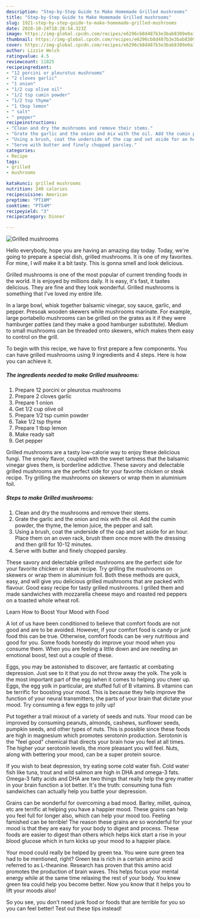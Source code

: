 ```yaml
---
description: "Step-by-Step Guide to Make Homemade Grilled mushrooms"
title: "Step-by-Step Guide to Make Homemade Grilled mushrooms"
slug: 1921-step-by-step-guide-to-make-homemade-grilled-mushrooms
date: 2020-10-24T18:28:54.323Z
image: https://img-global.cpcdn.com/recipes/e6296cb8d487b3e3bab8309e0a130a76/751x532cq70/grilled-mushrooms-recipe-main-photo.jpg
thumbnail: https://img-global.cpcdn.com/recipes/e6296cb8d487b3e3bab8309e0a130a76/751x532cq70/grilled-mushrooms-recipe-main-photo.jpg
cover: https://img-global.cpcdn.com/recipes/e6296cb8d487b3e3bab8309e0a130a76/751x532cq70/grilled-mushrooms-recipe-main-photo.jpg
author: Lizzie Welch
ratingvalue: 4.5
reviewcount: 11825
recipeingredient:
- "12 porcini or pleurotus mushrooms"
- "2 cloves garlic"
- "1 onion"
- "1/2 cup olive oil"
- "1/2 tsp cumin powder"
- "1/2 tsp thyme"
- "1 tbsp lemon"
- " salt"
- " pepper"
recipeinstructions:
- "Clean and dry the mushrooms and remove their stems."
- "Grate the garlic and the onion and mix with the oil. Add the cumin powder, the thyme, the lemon juice, the pepper and salt."
- "Using a brush, coat the underside of the cap and set aside for an hour. Place them on an oven rack, brush them once more with the dressing and then grill for 10-12 minutes."
- "Serve with butter and finely chopped parsley."
categories:
- Recipe
tags:
- grilled
- mushrooms

katakunci: grilled mushrooms 
nutrition: 240 calories
recipecuisine: American
preptime: "PT18M"
cooktime: "PT54M"
recipeyield: "3"
recipecategory: Dinner

---
```



![Grilled mushrooms](https://img-global.cpcdn.com/recipes/e6296cb8d487b3e3bab8309e0a130a76/751x532cq70/grilled-mushrooms-recipe-main-photo.jpg)

Hello everybody, hope you are having an amazing day today. Today, we're going to prepare a special dish, grilled mushrooms. It is one of my favorites. For mine, I will make it a bit tasty. This is gonna smell and look delicious.

Grilled mushrooms is one of the most popular of current trending foods in the world. It is enjoyed by millions daily. It is easy, it's fast, it tastes delicious. They are fine and they look wonderful. Grilled mushrooms is something that I've loved my entire life.

In a large bowl, whisk together balsamic vinegar, soy sauce, garlic, and pepper. Presoak wooden skewers while mushrooms marinate. For example, large portabello mushrooms can be grilled on the grates as it if they were hamburger patties (and they make a good hamburger substitute). Medium to small mushrooms can be threaded onto skewers, which makes them easy to control on the grill.


To begin with this recipe, we have to first prepare a few components. You can have grilled mushrooms using 9 ingredients and 4 steps. Here is how you can achieve it.

<!--inarticleads1-->

##### The ingredients needed to make Grilled mushrooms:

1. Prepare 12 porcini or pleurotus mushrooms
1. Prepare 2 cloves garlic
1. Prepare 1 onion
1. Get 1/2 cup olive oil
1. Prepare 1/2 tsp cumin powder
1. Take 1/2 tsp thyme
1. Prepare 1 tbsp lemon
1. Make ready  salt
1. Get  pepper


Grilled mushrooms are a tasty low-calorie way to enjoy these delicious fungi. The smoky flavor, coupled with the sweet tartness that the balsamic vinegar gives them, is borderline addictive. These savory and delectable grilled mushrooms are the perfect side for your favorite chicken or steak recipe. Try grilling the mushrooms on skewers or wrap them in aluminium foil. 

<!--inarticleads2-->

##### Steps to make Grilled mushrooms:

1. Clean and dry the mushrooms and remove their stems.
1. Grate the garlic and the onion and mix with the oil. Add the cumin powder, the thyme, the lemon juice, the pepper and salt.
1. Using a brush, coat the underside of the cap and set aside for an hour. Place them on an oven rack, brush them once more with the dressing and then grill for 10-12 minutes.
1. Serve with butter and finely chopped parsley.


These savory and delectable grilled mushrooms are the perfect side for your favorite chicken or steak recipe. Try grilling the mushrooms on skewers or wrap them in aluminium foil. Both these methods are quick, easy, and will give you delicious grilled mushrooms that are packed with flavour. Good easy recipe for tasty grilled mushrooms. I grilled them and made sandwiches with mozzarella cheese mayo and roasted red peppers on a toasted whole wheat roll. 

Learn How to Boost Your Mood with Food


A lot of us have been conditioned to believe that comfort foods are not good and are to be avoided. However, if your comfort food is candy or junk food this can be true. Otherwise, comfort foods can be very nutritious and good for you. Some foods honestly do improve your mood when you consume them. When you are feeling a little down and are needing an emotional boost, test out a couple of these.

Eggs, you may be astonished to discover, are fantastic at combating depression. Just see to it that you do not throw away the yolk. The yolk is the most important part of the egg iwhen it comes to helping you cheer up. Eggs, the egg yolk in particular, are stuffed full of B vitamins. B vitamins can be terrific for boosting your mood. This is because they help improve the function of your neural transmitters, the parts of your brain that dictate your mood. Try consuming a few eggs to jolly up!

Put together a trail mixout of a variety of seeds and nuts. Your mood can be improved by consuming peanuts, almonds, cashews, sunflower seeds, pumpkin seeds, and other types of nuts. This is possible since these foods are high in magnesium which promotes serotonin production. Serotonin is the "feel good" chemical that directs your brain how you feel at all times. The higher your serotonin levels, the more pleasant you will feel. Nuts, along with bettering your mood, can be a super protein source.

If you wish to beat depression, try eating some cold water fish. Cold water fish like tuna, trout and wild salmon are high in DHA and omega-3 fats. Omega-3 fatty acids and DHA are two things that really help the grey matter in your brain function a lot better. It's the truth: consuming tuna fish sandwiches can actually help you battle your depression. 

Grains can be wonderful for overcoming a bad mood. Barley, millet, quinoa, etc are terrific at helping you have a happier mood. These grains can help you feel full for longer also, which can help your mood too. Feeling famished can be terrible! The reason these grains are so wonderful for your mood is that they are easy for your body to digest and process. These foods are easier to digest than others which helps kick start a rise in your blood glucose which in turn kicks up your mood to a happier place.

Your mood could really be helped by green tea. You were sure green tea had to be mentioned, right? Green tea is rich in a certain amino acid referred to as L-theanine. Research has proven that this amino acid promotes the production of brain waves. This helps focus your mental energy while at the same time relaxing the rest of your body. You knew green tea could help you become better. Now you know that it helps you to lift your moods also!

So you see, you don't need junk food or foods that are terrible for you so you can feel better! Test out  these tips  instead!

